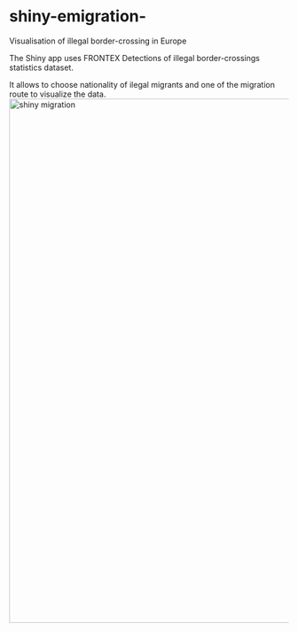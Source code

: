# shiny-emigration-
Visualisation of illegal border-crossing in Europe

The Shiny app uses FRONTEX Detections of illegal border-crossings statistics dataset.

It allows to choose nationality of ilegal migrants and one of the migration route to visualize the data. 
<img width="946" alt="shiny migration" src="https://user-images.githubusercontent.com/67751914/191737841-f21b783b-7410-4cb4-9907-3a0f5d2719ed.png">
